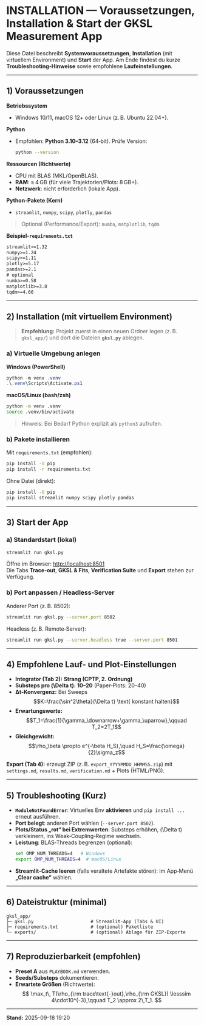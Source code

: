 <!-- Math uses $$ ... $$ delimiters throughout -->

# INSTALLATION — Voraussetzungen, Installation & Start der **GKSL Measurement App**

Diese Datei beschreibt **Systemvoraussetzungen**, **Installation** (mit virtuellem Environment) und **Start** der App. Am Ende findest du kurze **Troubleshooting‑Hinweise** sowie empfohlene **Laufeinstellungen**.

---

## 1) Voraussetzungen

**Betriebssystem**
- Windows 10/11, macOS 12+ oder Linux (z. B. Ubuntu 22.04+).

**Python**
- Empfohlen: **Python 3.10–3.12** (64‑bit). Prüfe Version:
  ```bash
  python --version
  ```

**Ressourcen (Richtwerte)**
- CPU mit BLAS (MKL/OpenBLAS).  
- **RAM**: ≥ 4 GB (für viele Trajektorien/Plots: 8 GB+).  
- **Netzwerk**: nicht erforderlich (lokale App).

**Python‑Pakete (Kern)**
- `streamlit`, `numpy`, `scipy`, `plotly`, `pandas`

> Optional (Performance/Export): `numba`, `matplotlib`, `tqdm`

**Beispiel‑`requirements.txt`**
```txt
streamlit>=1.32
numpy>=1.24
scipy>=1.11
plotly>=5.17
pandas>=2.1
# optional
numba>=0.58
matplotlib>=3.8
tqdm>=4.66
```

---

## 2) Installation (mit virtuellem Environment)

> **Empfehlung:** Projekt zuerst in einen neuen Ordner legen (z. B. `gksl_app/`) und dort die Dateien **`gksl.py`** ablegen.

### a) Virtuelle Umgebung anlegen

**Windows (PowerShell)**
```powershell
python -m venv .venv
.\.venv\Scripts\Activate.ps1
```

**macOS/Linux (bash/zsh)**
```bash
python -m venv .venv
source .venv/bin/activate
```

> Hinweis: Bei Bedarf Python explizit als `python3` aufrufen.

### b) Pakete installieren

Mit `requirements.txt` (empfohlen):
```bash
pip install -U pip
pip install -r requirements.txt
```

Ohne Datei (direkt):
```bash
pip install -U pip
pip install streamlit numpy scipy plotly pandas
```

---

## 3) Start der App

### a) Standardstart (lokal)

```bash
streamlit run gksl.py
```

Öffne im Browser: <http://localhost:8501>  
Die Tabs **Trace‑out**, **GKSL & Fits**, **Verification Suite** und **Export** stehen zur Verfügung.

### b) Port anpassen / Headless‑Server

Anderer Port (z. B. 8502):
```bash
streamlit run gksl.py --server.port 8502
```

Headless (z. B. Remote‑Server):
```bash
streamlit run gksl.py --server.headless true --server.port 8501
```

---

## 4) Empfohlene Lauf‑ und Plot‑Einstellungen

- **Integrator (Tab 2):** **Strang (CPTP, 2. Ordnung)**  
- **Substeps pro \(\Delta t\):** **10–20** (Paper‑Plots: 20–40)
- **Δt‑Konvergenz:** Bei Sweeps $$K=\frac{\sin^2\theta}{\Delta t} \text{ konstant halten}$$
- **Erwartungswerte:** $$T_1=\frac{1}{\gamma_\downarrow+\gamma_\uparrow},\qquad T_2=2T_1$$
- **Gleichgewicht:** $$\rho_\beta \propto e^{-\beta H_S},\quad H_S=\frac{\omega}{2}\sigma_z$$

**Export (Tab 4):** erzeugt ZIP (z. B. `export_YYYYMMDD_HHMMSS.zip`) mit `settings.md`, `results.md`, `verification.md` + Plots (HTML/PNG).

---

## 5) Troubleshooting (Kurz)

- **`ModuleNotFoundError`**: Virtuelles Env **aktivieren** und `pip install ...` erneut ausführen.  
- **Port belegt**: anderen Port wählen (`--server.port 8502`).  
- **Plots/Status „rot“ bei Extremwerten**: Substeps erhöhen, \(\Delta t\) verkleinern, ins Weak‑Coupling‑Regime wechseln.  
- **Leistung**: BLAS‑Threads begrenzen (optional):
  ```bash
  set OMP_NUM_THREADS=4   # Windows
  export OMP_NUM_THREADS=4  # macOS/Linux
  ```
- **Streamlit‑Cache leeren** (falls veraltete Artefakte stören): im App‑Menü **„Clear cache“** wählen.

---

## 6) Dateistruktur (minimal)

```
gksl_app/
├─ gksl.py     				   # Streamlit‑App (Tabs & UI)
├─ requirements.txt            # (optional) Paketliste
└─ exports/                    # (optional) Ablage für ZIP‑Exporte
```

---

## 7) Reproduzierbarkeit (empfohlen)

- **Preset A** aus `PLAYBOOK.md` verwenden.  
- **Seeds/Substeps** dokumentieren.  
- **Erwartete Größen** (Richtwerte):
  $$
  \max_t\, T(\rho_{\rm trace\text{-}out},\rho_{\rm GKSL}) \lesssim 4\cdot10^{-3},\qquad
  T_2 \approx 2\,T_1.
  $$

---

**Stand:** 2025-09-18 19:20
